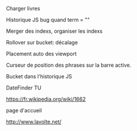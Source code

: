 Charger livres

Historique JS bug quand term = ""

Merger des indexs, organiser les indexs

Rollover sur bucket: décalage

Placement auto des viewport

Curseur de position des phrases sur la barre active.

Bucket dans l'historique JS

DateFinder TU

https://fr.wikipedia.org/wiki/1662

page d'accueil

http://www.lavolte.net/
